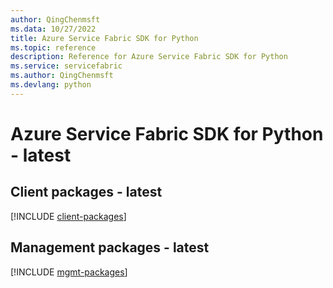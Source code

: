 ```yaml
---
author: QingChenmsft
ms.data: 10/27/2022
title: Azure Service Fabric SDK for Python
ms.topic: reference
description: Reference for Azure Service Fabric SDK for Python
ms.service: servicefabric
ms.author: QingChenmsft
ms.devlang: python
---
```

# Azure Service Fabric SDK for Python - latest

## Client packages - latest
[!INCLUDE [client-packages](service-fabric-client-index.md)]
## Management packages - latest
[!INCLUDE [mgmt-packages](service-fabric-mgmt-index.md)]